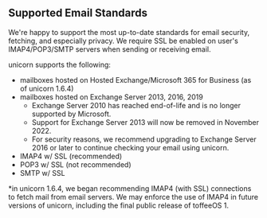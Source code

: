 ## Supported Email Standards
We're happy to support the most up-to-date standards for email security, fetching, and especially privacy. We require SSL be enabled on user's IMAP4/POP3/SMTP servers when sending or receiving email.

unicorn supports the following:
- mailboxes hosted on Hosted Exchange/Microsoft 365 for Business (as of unicorn 1.6.4)
- mailboxes hosted on Exchange Server 2013, 2016, 2019
  - Exchange Server 2010 has reached end-of-life and is no longer supported by Microsoft.
  - Support for Exchange Server 2013 will now be removed in November 2022.
  - For security reasons, we recommend upgrading to Exchange Server 2016 or later to continue checking your email using unicorn.
- IMAP4 w/ SSL (recommended)
- POP3 w/ SSL (not recommended)
- SMTP w/ SSL

*in unicorn 1.6.4, we began recommending IMAP4 (with SSL) connections to fetch mail from email servers. We may enforce the use of IMAP4 in future versions of unicorn, including the final public release of toffeeOS 1.
